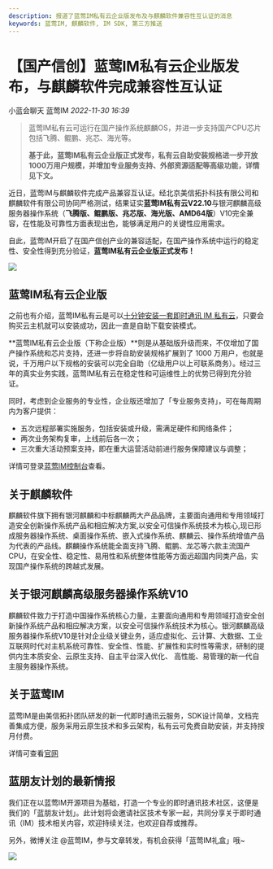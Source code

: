 ```yaml
---
description: 报道了蓝莺IM私有云企业版发布及与麒麟软件兼容性互认证的消息
keywords: 蓝莺IM, 麒麟软件, IM SDK, 第三方推送
---
```

# 【国产信创】蓝莺IM私有云企业版发布，与麒麟软件完成兼容性互认证
小蓝会聊天 蓝莺IM _2022-11-30 16:39_

> 蓝莺IM私有云可运行在国产操作系统麒麟OS，并进一步支持国产CPU芯片包括飞腾、鲲鹏、兆芯、海光等。  
>
> **基于此，蓝莺IM私有云企业版正式发布，私有云自助安装规格进一步开放1000万用户规模，并增加专业服务支持、外部资源适配等高级功能，详情见下文。**  

近日，蓝莺IM与麒麟软件完成产品兼容互认证。经北京美信拓扑科技有限公司和麒麟软件有限公司协同严格测试，结果证实**蓝莺IM私有云V22.10**与银河麒麟高级服务器操作系统（**飞腾版、鲲鹏版、兆芯版、海光版、AMD64版**）V10完全兼容，在性能及可靠性方面表现出色，能够满足用户的关键性应用需求。

自此，蓝莺IM开启了在国产信创产业的兼容适配，在国产操作系统中运行的稳定性、安全性得到充分验证，**蓝莺IM私有云企业版正式发布！**

![](../assets/articles/autogen-e67a602d29a73692840b50afc7dffc19f1068b8c0d72535ed9f6f9e0540e1e04.jpeg)

## 蓝莺IM私有云企业版

之前也有介绍，蓝莺IM私有云是可以[十分钟安装一套即时通讯 IM 私有云](install-an-instant-messaging-im-private-cloud-in-ten-minutes.md)，只要会购买云主机就可以安装成功，因此一直是自助下载安装模式。

**蓝莺IM私有云企业版（下称企业版）**则是从基础版升级而来，不仅增加了国产操作系统和芯片支持，还进一步将自助安装规格扩展到了 1000 万用户，也就是说，千万用户以下规格的安装可以完全自助（亿级用户以上可联系商务）。经过三年的真实业务实践，蓝莺IM私有云在稳定性和可运维性上的优势已得到充分验证。

同时，考虑到企业服务的专业性，企业版还增加了「专业服务支持」，可在每周期内为客户提供：

* 五次远程部署实施服务，包括安装或升级，需满足硬件和网络条件；
* 两次业务架构复审，上线前后各一次；
* 三次重大活动预案支持，即在重大运营活动前进行服务保障建议与调整；

详情可登录[蓝莺IM控制台](https://console.lanyingim.com/)查看。

## **关于麒麟软件**  

麒麟软件旗下拥有银河麒麟和中标麒麟两大产品品牌，主要面向通用和专用领域打造安全创新操作系统产品和相应解决方案,以安全可信操作系统技术为核心,现已形成服务器操作系统、桌面操作系统、嵌入式操作系统、麒麟云、操作系统增值产品为代表的产品线。麒麟操作系统能全面支持飞腾、鲲鹏、龙芯等六款主流国产CPU，在安全性、稳定性、易用性和系统整体性能等方面远超国内同类产品，实现国产操作系统的跨越式发展。

## **关于银河麒麟高级服务器操作系统V10**

麒麟软件致力于打造中国操作系统核心力量，主要面向通用和专用领域打造安全创新操作系统产品和相应解决方案，以安全可信操作系统技术为核心。银河麒麟高级服务器操作系统V10是针对企业级关键业务，适应虚拟化、云计算、大数据、工业互联网时代对主机系统可靠性、安全性、性能、扩展性和实时性等需求，研制的提供内生本质安全、云原生支持、自主平台深入优化、 高性能、易管理的新一代自主服务器操作系统。

## **关于蓝莺IM**

蓝莺IM是由美信拓扑团队研发的新一代即时通讯云服务，SDK设计简单，文档完善集成方便，服务采用云原生技术和多云架构，私有云可免费自助安装，并支持按月付费。

详情可查看[官网](https://www.lanyingim.com/)

## **蓝朋友计划的最新情报**

我们正在以蓝莺IM开源项目为基础，打造一个专业的即时通讯技术社区，这便是我们的「蓝朋友计划」。此计划将会邀请社区技术专家一起，共同分享关于即时通讯（IM）技术相关内容，欢迎持续关注，也欢迎自荐或推荐。  

另外，微博关注 @蓝莺IM，参与文章转发，有机会获得「蓝莺IM礼盒」哦~

![](../assets/articles/autogen-840dbf1bf6525f5b1093790bdfbf06afd25bbc92519d932deb2795271c1105c3.png)
